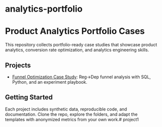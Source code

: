 # analytics-portfolio
# Product Analytics Portfolio Cases

This repository collects portfolio-ready case studies that showcase product
analytics, conversion rate optimization, and analytics engineering skills.

## Projects
- [Funnel Optimization Case Study](funnel_optimization_case/README.md):
  Reg→Dep funnel analysis with SQL, Python, and an experiment playbook.

## Getting Started
Each project includes synthetic data, reproducible code, and documentation.
Clone the repo, explore the folders, and adapt the templates with anonymized
metrics from your own work.# project1
